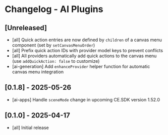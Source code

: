 # Changelog - AI Plugins

## [Unreleased]

-   [all] Quick action entries are now defined by `children` of a canvas menu component (set by `setCanvasMenuOrder`)
-   [all] Prefix quick action IDs with provider model keys to prevent conflicts
-   [all] All providers automatically add quick actions to the canvas menu (use `addQuickAction: false` to customize)
-   [ai-generation] Add `enhanceProvider` helper function for automatic canvas menu integration

## [0.1.8] - 2025-05-26

-   [ai-apps] Handle `sceneMode` change in upcoming CE.SDK version 1.52.0

## [0.1.0] - 2025-04-17

-   [all] Initial release
